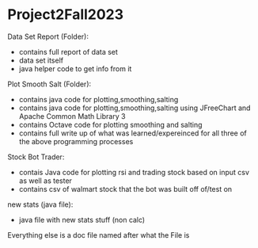 # Project2Fall2023

Data Set Report (Folder):

- contains full report of data set 
- data set itself
- java helper code to get info from it

Plot Smooth Salt (Folder):
- contains java code for plotting,smoothing,salting
- contains java code for plotting,smoothing,salting using JFreeChart and Apache Common Math Library 3
- contains Octave code for plotting smoothing and salting
- contains full write up of what was learned/expereinced for all three of the above programming processes

Stock Bot Trader:
- contais Java code for plotting rsi and trading stock based on input csv as well as tester
- contains csv of walmart stock that the bot was built off of/test on

new stats (java file):
- java file with new stats stuff (non calc)

Everything else is a doc file named after what the File is
